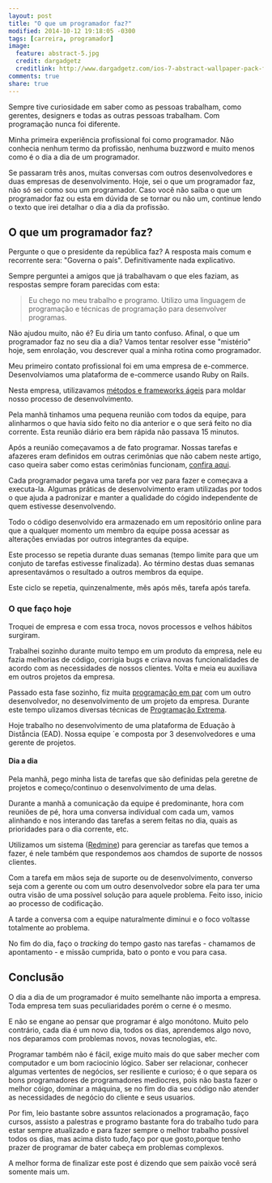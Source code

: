 ```yaml
---
layout: post
title: "O que um programador faz?"
modified: 2014-10-12 19:18:05 -0300
tags: [carreira, programador]
image:
  feature: abstract-5.jpg
  credit: dargadgetz
  creditlink: http://www.dargadgetz.com/ios-7-abstract-wallpaper-pack-for-iphone-5-and-ipod-touch-retina/
comments: true
share: true
---
```


Sempre tive curiosidade em saber como as pessoas trabalham, como gerentes, designers e todas as outras pessoas trabalham. Com programação nunca foi diferente.

Minha primeira experiência profissional foi como programador. Não conhecia nenhum termo da profissão, nenhuma buzzword e muito menos como é o dia a dia de um programador.

Se passaram três anos, muitas conversas com outros desenvolvedores e duas empresas de desenvolvimento. Hoje, sei o que um programador faz, não só sei como sou um programador. Caso você não saiba o que um programador faz ou esta em dúvida de se tornar ou não um, continue lendo o texto que irei detalhar o dia a dia da profissão.

## O que um programador faz?

Pergunte o que o presidente da república faz? A resposta mais comum e recorrente sera: "Governa o país". Definitivamente nada explicativo.

Sempre perguntei a amigos que já trabalhavam o que eles faziam, as respostas sempre foram parecidas com esta:

> Eu chego no meu trabalho e programo. Utilizo uma linguagem de programação e técnicas de programação para desenvolver programas.

Não ajudou muito, não é? Eu diria um tanto confuso. Afinal, o que um programador faz no seu dia a dia? Vamos tentar resolver esse "mistério" hoje, sem enrolação, vou descrever qual a minha rotina como programador.

Meu primeiro contato profissional foi em uma empresa de e-commerce. Desenvolviamos uma plataforma de e-commerce usando Ruby on Rails.

Nesta empresa, utilizavamos [métodos e frameworks ágeis](https://www.dropbox.com/s/ibl1b2lpn2giuzx/Gil%20Gomes.pdf) para moldar nosso processo de desenvolvimento.

Pela manhã tinhamos uma pequena reunião com todos da equipe, para alinharmos o que havia sido feito no dia anterior e o que será feito no dia corrente. Esta reunião diário era bem rápida não passava 15 minutos.

Após a reunião começavamos a de fato programar. Nossas tarefas e afazeres eram definidos em outras cerimônias que não cabem neste artigo, caso queira saber como estas cerimônias funcionam, [confira aqui](https://www.dropbox.com/s/ibl1b2lpn2giuzx/Gil%20Gomes.pdf).

Cada programador pegava uma tarefa por vez para fazer e começava a executa-la. Algumas práticas de desenvolvimento eram utilizadas por todos o que ajuda a padronizar e manter a qualidade do cógido independente de quem estivesse desenvolvendo.

Todo o código desenvolvido era armazenado em um repositório online para que a qualquer momento um membro da equipe possa acessar as alterações enviadas por outros integrantes da equipe.

Este processo se repetia durante duas semanas (tempo limite para que um conjuto de tarefas estivesse finalizada). Ao término destas duas semanas apresentavámos o resultado a outros membros da equipe.

Este ciclo se repetia, quinzenalmente, mês após mês, tarefa após tarefa.

### O que faço hoje

Troquei de empresa e com essa troca, novos processos e velhos hábitos surgiram.

Trabalhei sozinho durante muito tempo em um produto da empresa, nele eu fazia melhorias de código, corrigia bugs e criava novas funcionalidades de acordo com as necessidades de nossos clientes. Volta e meia eu auxiliava em outros projetos da empresa.

Passado esta fase sozinho, fiz muita [programação em par](http://www.devmedia.com.br/pair-programming-vantagens-e-desvantagens-da-programacao-em-par/30537) com um outro desenvolvedor, no desenvolvimento de um projeto da empresa. Durante este tempo ulizamos diversas técnicas de [Programação Extrema](https://www.dropbox.com/s/ibl1b2lpn2giuzx/Gil%20Gomes.pdf).

Hoje trabalho no desenvolvimento de uma plataforma de Eduação à Distẫncia (EAD). Nossa equipe ´e composta por 3 desenvolvedores e uma gerente de projetos.

#### Dia a dia

Pela manhã, pego minha lista de tarefas que são definidas pela geretne de projetos e começo/continuo o desenvolvimento de uma delas.

Durante a manhã a comunicação da equipe é predominante, hora com reuniões de pé, hora uma conversa indívidual com cada um, vamos alinhando e nos interando das tarefas a serem feitas no dia, quais as prioridades para o dia corrente, etc.

Utilizamos um sistema ([Redmine](http://www.redmine.org/)) para gerenciar as tarefas que temos a fazer, é nele também que respondemos aos chamdos de suporte de nossos clientes.

Com a tarefa em mãos seja de suporte ou de desenvolvimento, converso seja com a gerente ou com um outro desenvolvedor sobre ela para ter uma outra visão de uma possível solução para aquele problema. Feito isso, inicio ao processo de codificação.

A tarde a conversa com a equipe naturalmente diminui e o foco voltasse totalmente ao problema.

No fim do dia, faço o _tracking_ do tempo gasto nas tarefas - chamamos de apontamento - e missão cumprida, bato o ponto e vou para casa.

## Conclusão

O dia a dia de um programador é muito semelhante não importa a empresa. Toda empresa tem suas peculiaridades porém o cerne é o mesmo.

E não se engane ao pensar que programar é algo monótono. Muito pelo contrário, cada dia é um novo dia, todos os dias, aprendemos algo novo, nos deparamos com problemas novos, novas tecnologias, etc.

Programar também não é fácil, exige muito mais do que saber mecher com computador e um bom raciocinio lógico. Saber ser relacionar, conhecer algumas vertentes de negócios, ser resiliente e curioso; é o que separa os bons programadores de  programadores mediocres, pois não basta fazer o melhor cóigo, dominar a máquina, se no fim do dia seu código não atender as necessidades de negócio do cliente  e seus usuarios.

Por fim, leio bastante sobre assuntos relacionados a programação, faço cursos, assisto a palestras e programo bastante fora do trabalho tudo para estar sempre atualizado e para fazer sempre o melhor trabalho possível todos os dias, mas acima disto tudo,faço por que gosto,porque tenho prazer de programar de bater cabeça em problemas complexos.

A melhor forma de finalizar este post é dizendo que sem paixão você será somente mais um.
